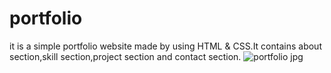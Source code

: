 # portfolio
it is a simple portfolio website made by using HTML &amp; CSS.It contains about section,skill section,project section and contact section.
![portfolio jpg](https://github.com/itsmanojcode/portfolio/assets/169477397/0896a82b-0afe-4e35-b5ab-0aa794879104)
